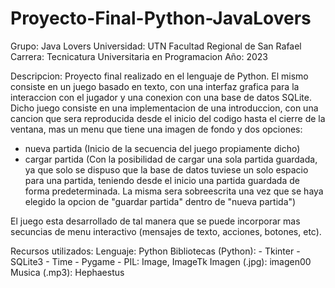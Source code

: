 # Proyecto-Final-Python-JavaLovers
Grupo: Java Lovers
Universidad: UTN Facultad Regional de San Rafael
Carrera: Tecnicatura Universitaria en Programacion
Año: 2023

Descripcion:
Proyecto final realizado en el lenguaje de Python. El mismo consiste en un juego basado en texto, con una interfaz grafica para la interaccion con el jugador y una conexion con una base de datos SQLite. Dicho juego consiste en una implementacion de una introduccion, con una cancion que sera reproducida desde el inicio del codigo hasta el cierre de la ventana, mas un menu que tiene una imagen de fondo y dos opciones:
- nueva partida (Inicio de la secuencia del juego propiamente dicho)
- cargar partida (Con la posibilidad de cargar una sola partida guardada, ya que solo se dispuso que la base de datos tuviese un solo espacio para una partida, teniendo desde el inicio una partida guardada de forma predeterminada. La misma sera sobreescrita una vez que se haya elegido la opcion de "guardar partida" dentro de "nueva partida")

El juego esta desarrollado de tal manera que se puede incorporar mas secuncias de menu interactivo (mensajes de texto, acciones, botones, etc).

Recursos utilizados:
Lenguaje: Python
Bibliotecas (Python): - Tkinter 
                      - SQLite3 
                      - Time 
                      - Pygame 
                      - PIL: Image, ImageTk
Imagen (.jpg): imagen00
Musica (.mp3): Hephaestus
